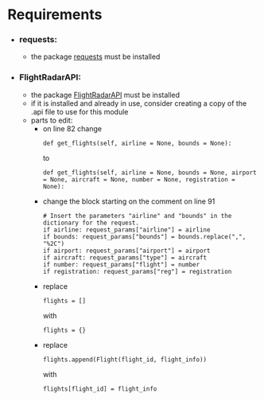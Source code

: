 # Requirements

- ### requests:
   - the package [requests](https://pypi.org/project/requests/) must be installed

 - ### FlightRadarAPI:
   - the package [FlightRadarAPI](https://pypi.org/project/FlightRadarAPI/) must be installed
   - if it is installed and already in use, consider creating a copy of the .api file to use for this module
   - parts to edit:
     - on line 82
       change
       ```
       def get_flights(self, airline = None, bounds = None):
       ```
       to
       ```
       def get_flights(self, airline = None, bounds = None, airport = None, aircraft = None, number = None, registration = None):
       ```
     - change the block starting on the comment on line 91
       ```
       # Insert the parameters "airline" and "bounds" in the dictionary for the request.
       if airline: request_params["airline"] = airline
       if bounds: request_params["bounds"] = bounds.replace(",", "%2C")
       if airport: request_params["airport"] = airport
       if aircraft: request_params["type"] = aircraft
       if number: request_params["flight"] = number
       if registration: request_params["reg"] = registration
       ```
     - replace 
       ```
       flights = []
       ```
       with
       ```
       flights = {}
       ```
     - replace
       ```
       flights.append(Flight(flight_id, flight_info))
       ```
       with
       ```
       flights[flight_id] = flight_info
       ```
